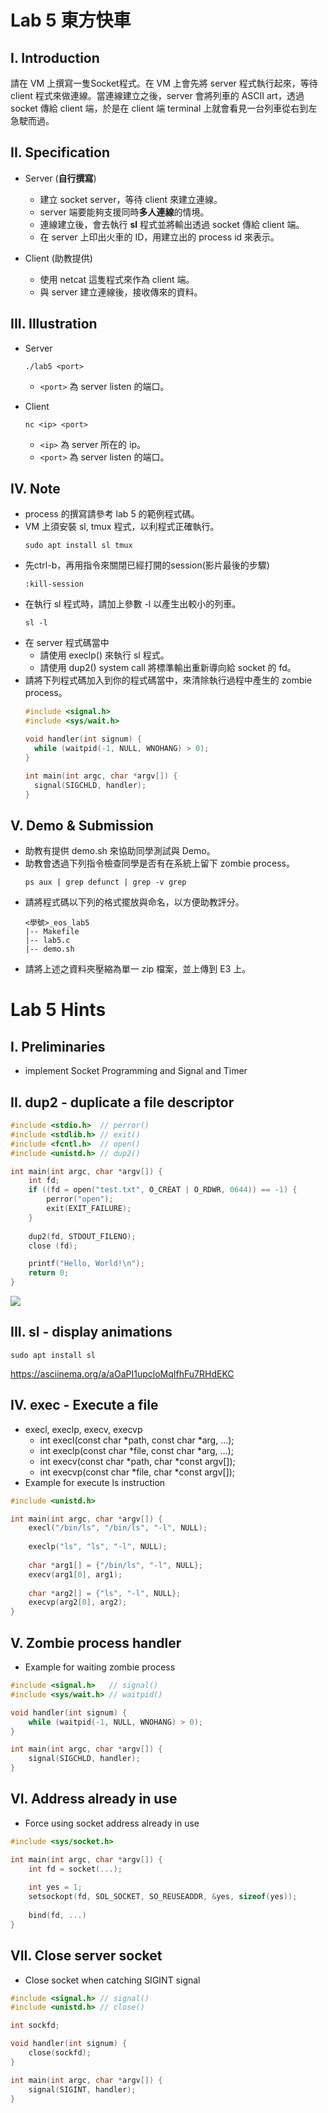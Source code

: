 # Lab 5 東方快車

## I. Introduction

請在 VM 上撰寫一隻Socket程式。在 VM 上會先將 server 程式執行起來，等待 client 程式來做連線。當連線建立之後，server 會將列車的 ASCII art，透過 socket 傳給 client 端，於是在 client 端 terminal 上就會看見一台列車從右到左急駛而過。


## II. Specification

- Server (**自行撰寫**)
  - 建立 socket server，等待 client 來建立連線。
  - server 端要能夠支援同時**多人連線**的情境。
  - 連線建立後，會去執行 **sl** 程式並將輸出透過 socket 傳給 client 端。
  - 在 server 上印出火車的 ID，用建立出的 process id 來表示。
  
- Client (助教提供)
  - 使用 netcat 這隻程式來作為 client 端。
  - 與 server 建立連線後，接收傳來的資料。


## III. Illustration

- Server
  ```
  ./lab5 <port>
  ```
  - `<port>` 為 server listen 的端口。

- Client
  ```
  nc <ip> <port>
  ```
  - `<ip>` 為 server 所在的 ip。
  - `<port>` 為 server listen 的端口。


## IV. Note

- process 的撰寫請參考 lab 5 的範例程式碼。
- VM 上須安裝 sl, tmux 程式，以利程式正確執行。
  ```
  sudo apt install sl tmux
  ```
- 先ctrl-b，再用指令來關閉已經打開的session(影片最後的步驟)
  ```
  :kill-session
  ```
- 在執行 sl 程式時，請加上參數 -l 以產生出較小的列車。
  ```
  sl -l
  ```
- 在 server 程式碼當中
  - 請使用 execlp() 來執行 sl 程式。
  - 請使用 dup2() system call 將標準輸出重新導向給 socket 的 fd。
- 請將下列程式碼加入到你的程式碼當中，來清除執行過程中產生的 zombie process。
  ```c
  #include <signal.h>
  #include <sys/wait.h>
  
  void handler(int signum) {
    while (waitpid(-1, NULL, WNOHANG) > 0);
  }
  
  int main(int argc, char *argv[]) {
    signal(SIGCHLD, handler);
  }
  ```


## V. Demo & Submission

- 助教有提供 demo.sh 來協助同學測試與 Demo。
- 助教會透過下列指令檢查同學是否有在系統上留下 zombie process。
  ```
  ps aux | grep defunct | grep -v grep
  ```
- 請將程式碼以下列的格式擺放與命名，以方便助教評分。
  ```
  <學號>_eos_lab5
  |-- Makefile
  |-- lab5.c
  |-- demo.sh    
  ```
- 請將上述之資料夾壓縮為單一 zip 檔案，並上傳到 E3 上。


# Lab 5 Hints


## I. Preliminaries

- implement Socket Programming and Signal and Timer


## II. dup2 - duplicate a file descriptor

```c
#include <stdio.h>  // perror()
#include <stdlib.h> // exit()
#include <fcntl.h>  // open()
#include <unistd.h> // dup2()

int main(int argc, char *argv[]) {	
	int fd;
	if ((fd = open("test.txt", O_CREAT | O_RDWR, 0644)) == -1) {
		perror("open");
		exit(EXIT_FAILURE);	
	}
	
	dup2(fd, STDOUT_FILENO);
	close (fd);

	printf("Hello, World!\n");
	return 0;
}
```

<img decoding="async" src="https://i.imgur.com/2eqo2pv.png">


## III. sl - display animations

```
sudo apt install sl
```
https://asciinema.org/a/aOaPI1upcloMqIfhFu7RHdEKC


## IV. exec - Execute a file

- execl, execlp, execv, execvp
  - int execl(const char *path, const char *arg, …);
  - int execlp(const char *file, const char *arg, …);
  - int execv(const char *path, char *const argv[]);
  - int execvp(const char *file, char *const argv[]);
- Example for execute ls instruction
```c
#include <unistd.h>

int main(int argc, char *argv[]) {
    execl("/bin/ls", "/bin/ls", "-l", NULL);
    
    execlp("ls", "ls", "-l", NULL);
    
    char *arg1[] = {"/bin/ls", "-l", NULL};
    execv(arg1[0], arg1);
    
    char *arg2[] = {"ls", "-l", NULL};
    execvp(arg2[0], arg2);
}
```


## V. Zombie process handler

- Example for waiting zombie process
```c
#include <signal.h>   // signal()
#include <sys/wait.h> // waitpid()

void handler(int signum) {
    while (waitpid(-1, NULL, WNOHANG) > 0);
}

int main(int argc, char *argv[]) {
    signal(SIGCHLD, handler);
}
```


## VI. Address already in use

- Force using socket address already in use
```c
#include <sys/socket.h>

int main(int argc, char *argv[]) {
    int fd = socket(...);
    
    int yes = 1;
    setsockopt(fd, SOL_SOCKET, SO_REUSEADDR, &yes, sizeof(yes));
    
    bind(fd, ...)
}
```


## VII. Close server socket

- Close socket when catching SIGINT signal
```c
#include <signal.h> // signal()
#include <unistd.h> // close()

int sockfd;

void handler(int signum) {
    close(sockfd);
}

int main(int argc, char *argv[]) {
    signal(SIGINT, handler);
}
```